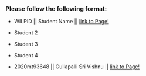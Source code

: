### Please follow the following format: ###

* WILPID ||     Student Name ||        [link to Page!](http://google.com)
* Student 2
* Student 3
* Student 4

* 2020mt93648 ||     Gullapalli Sri Vishnu ||        [link to Page!](https://srivishnu-g.github.io/)
